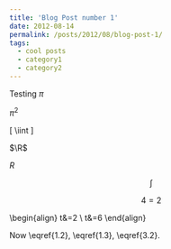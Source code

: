```yaml
---
title: 'Blog Post number 1'
date: 2012-08-14
permalink: /posts/2012/08/blog-post-1/
tags:
  - cool posts
  - category1
  - category2
---
```


Testing
$\pi$

$\pi^2$

\[
  \iint
\]

$\R$

$R$

$$\int$$

$$
\begin{equation*}
4=2
\end{equation*}
$$


\begin{align}
t&=2 \\
t&=6 
\end{align}


Now \eqref{1.2}, \eqref{1.3},  \eqref{3.2}.